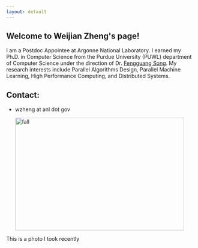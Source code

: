 ```yaml
---
layout: default
---
```


## Welcome to Weijian Zheng's page!

I am a Postdoc Appointee at Argonne National Laboratory. I earned my Ph.D. in Computer Science from the Purdue University (PUWL) department of Computer Science under the direction of Dr. [Fengguang Song](https://cs.iupui.edu/~fgsong/). My research interests include Parallel Algorithms Design, Parallel Machine Learning, High Performance Computing, and Distributed Systems.


## Contact:

* wzheng at anl dot gov
  
  <img src="photos/2022/fall02.JPG" alt="fall" width="450" height="300"/>

This is a photo I took recently
